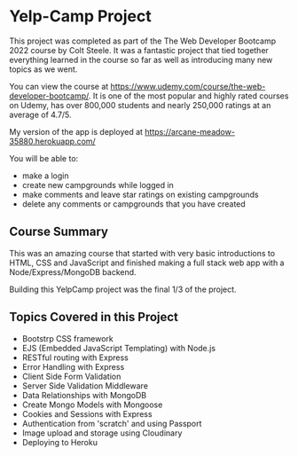 # Yelp-Camp Project

This project was completed as part of the The Web Developer Bootcamp 2022 course by Colt Steele. It was a fantastic project that tied together everything learned in the course so far as well as introducing many new topics as we went.

You can view the course at https://www.udemy.com/course/the-web-developer-bootcamp/. It is one of the most popular and highly rated courses on Udemy, has over 800,000 students and nearly 250,000 ratings at an average of 4.7/5.

My version of the app is deployed at https://arcane-meadow-35880.herokuapp.com/

You will be able to:
- make a login
- create new campgrounds while logged in 
- make comments and leave star ratings on existing campgrounds
- delete any comments or campgrounds that you have created

## Course Summary

This was an amazing course that started with very basic introductions to HTML, CSS and JavaScript and finished making a full stack web app with a Node/Express/MongoDB backend.

Building this YelpCamp project was the final 1/3 of the project.

## Topics Covered in this Project

- Bootstrp CSS framework
- EJS (Embedded JavaScript Templating) with Node.js
- RESTful routing with Express
- Error Handling with Express
- Client Side Form Validation
- Server Side Validation Middleware
- Data Relationships with MongoDB
- Create Mongo Models with Mongoose
- Cookies and Sessions with Express
- Authentication from 'scratch' and using Passport
- Image upload and storage using Cloudinary
- Deploying to Heroku
